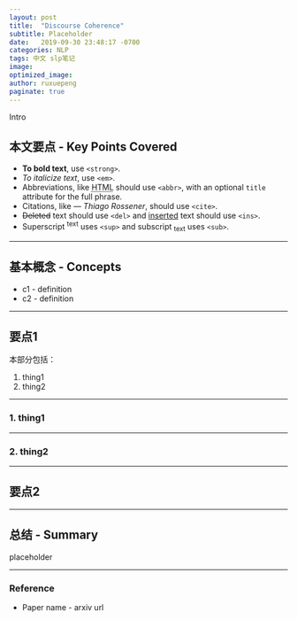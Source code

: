 ```yaml
---
layout: post
title:  "Discourse Coherence"
subtitle: Placeholder
date:   2019-09-30 23:48:17 -0700
categories: NLP
tags: 中文 slp笔记
image:
optimized_image:
author: ruxuepeng
paginate: true
---
```


Intro  
## 本文要点 - Key Points Covered

* **To bold text**, use `<strong>`.
* _To italicize text_, use `<em>`.
* Abbreviations, like <abbr title="HyperText Markup Langage">HTML</abbr> should use `<abbr>`, with an optional `title` attribute for the full phrase.
* Citations, like <cite>&mdash; Thiago Rossener</cite>, should use `<cite>`.
* <del>Deleted</del> text should use `<del>` and <ins>inserted</ins> text should use `<ins>`.
* Superscript <sup>text</sup> uses `<sup>` and subscript <sub>text</sub> uses `<sub>`.  

---

## 基本概念 - Concepts
* c1 - definition
* c2 - definition  

---

## 要点1
本部分包括：
1. thing1
2. thing2

---
### 1. thing1  

---
### 2. thing2  

---
## 要点2

---

## 总结 - Summary
placeholder

---
### Reference
* Paper name - arxiv url

